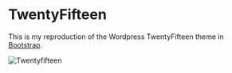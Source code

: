 TwentyFifteen
=============

This is my reproduction of the Wordpress TwentyFifteen theme in [Bootstrap](http://getbootstrap.com/).

![Twentyfifteen](https://twentyfifteendemo.files.wordpress.com/2014/10/fly.jpg?w=825&h=510&crop=1)